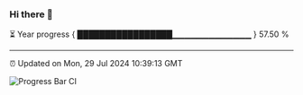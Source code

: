 ### Hi there 👋

⏳ Year progress { █████████████████▁▁▁▁▁▁▁▁▁▁▁▁▁ } 57.50 %

---

⏰ Updated on Mon, 29 Jul 2024 10:39:13 GMT

![Progress Bar CI](https://github.com/IshwaranRudhara/GIT-ACTION/workflows/Progress%20Bar%20CI/badge.svg)
